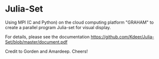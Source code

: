 # Julia-Set

Using MPI (C and Python) on the cloud computing platform "GRAHAM" to create a parallel program Julia-set for visual display.

For details, please see the documentation https://github.com/Kdeer/Julia-Set/blob/master/document.pdf

Credit to Gorden and Amardeep.
Cheers!
